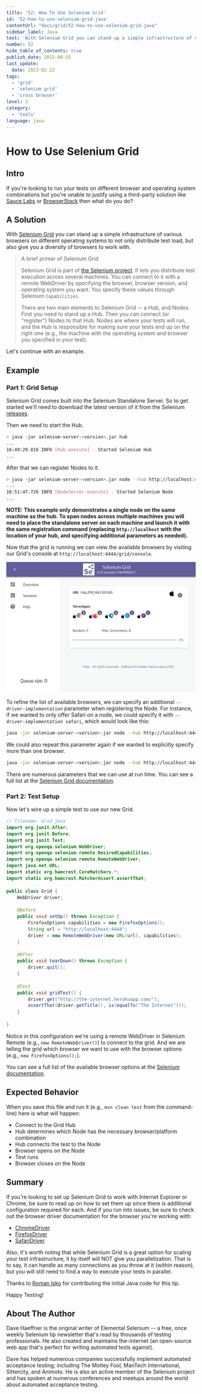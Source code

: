 ```yaml
---
title: '52: How To Use Selenium Grid'
id: '52-how-to-use-selenium-grid-java'
contentUrl: "docs/grid/52-how-to-use-selenium-grid-java"
sidebar_label: Java
text: 'With Selenium Grid you can stand up a simple infrastructure of various browsers on different operating systems to not only distribute test load, but also give you a diversity of browsers to work with.'
number: 52
hide_table_of_contents: true
publish_date: 2015-08-25
last_update:
  date: 2023-02-22
tags:
  - 'grid'
  - 'selenium grid'
  - 'cross browser'
level: 2
category:
  - 'tools'
language: java
---
```


# How to Use Selenium Grid

## Intro

If you're looking to run your tests on different browser and operating system combinations but you're unable to justify using 
a third-party solution like [Sauce Labs](https://saucelabs.com/) or [BrowserStack](http://www.browserstack.com/) then what 
do you do?

## A Solution

With [Selenium Grid](https://www.selenium.dev/documentation/grid/) you can stand up a simple infrastructure of various browsers on different operating systems to not only distribute test load, but also give you a diversity of browsers to work with.

>A brief primer of Selenium Grid
>
>Selenium Grid is part of [the Selenium project](https://www.selenium.dev/). It lets you distribute test execution across several machines. You can connect to it with a remote WebDriver by specifying the browser, browser version, and operating system you want. You specify these values through Selenium `Capabilities`.
>
>There are two main elements to Selenium Grid -- a Hub, and Nodes. First you need to stand up a Hub. Then you can connect (or "register") Nodes to that Hub. 
>Nodes are where your tests will run, and the Hub is responsible for making sure your tests end up on the right one (e.g., the machine with the operating 
>system and browser you specified in your test).

Let's continue with an example.

## Example

### Part 1: Grid Setup

Selenium Grid comes built into the Selenium Standalone Server. So to get started we'll need to download the latest version of it from the Selenium 
[releases](https://github.com/SeleniumHQ/selenium/releases).

Then we need to start the Hub.

```sh
> java -jar selenium-server-<version>.jar hub 
...
16:49:29.816 INFO [Hub.execute] - Started Selenium Hub
...
```

After that we can register Nodes to it.

```sh
> java -jar selenium-server-<version>.jar node --hub http://localhost:4444
...
16:51:47.726 INFO [NodeServer.execute] - Started Selenium Node
...
```

__NOTE: This example only demonstrates a single node on the same machine as the hub. To span nodes across multiple machines you will need to place the standalone server on each machine and launch it with the same registration command (replacing `http://localhost` with the location of your hub, and specifying additional parameters as needed).__

Now that the grid is running we can view the available browsers by visiting our Grid's console at `http://localhost:4444/grid/console`.

![Grid Console](./../images/grid-console.png)

To refine the list of available browsers, we can specify an additional `--driver-implementation` parameter when registering the Node. 
For instance, if we wanted to only offer Safari on a node, we could specify it with `--driver-implementation safari`, which would look 
like this:

```sh
java -jar selenium-server-<version>.jar node --hub http://localhost:4444 --driver-implementation safari
```

We could also repeat this parameter again if we wanted to explicitly specify more than one browser.

```sh
java -jar selenium-server-<version>.jar node --hub http://localhost:4444 --driver-implementation safari --driver-implementation chrome
```

There are numerous parameters that we can use at run time. You can see a full list at the 
[Selenium Grid documentation](https://www.selenium.dev/documentation/grid/configuration/cli_options/).

### Part 2: Test Setup

Now let's wire up a simple test to use our new Grid.

```java
// filename: Grid.java
import org.junit.After;
import org.junit.Before;
import org.junit.Test;
import org.openqa.selenium.WebDriver;
import org.openqa.selenium.remote.DesiredCapabilities;
import org.openqa.selenium.remote.RemoteWebDriver;
import java.net.URL;
import static org.hamcrest.CoreMatchers.*;
import static org.hamcrest.MatcherAssert.assertThat;

public class Grid {
    WebDriver driver;

    @Before
    public void setUp() throws Exception {
        FirefoxOptions capabilities = new FirefoxOptions();
        String url = "http://localhost:4444";
        driver = new RemoteWebDriver(new URL(url), capabilities);
    }

    @After
    public void tearDown() throws Exception {
        driver.quit();
    }

    @Test
    public void gridTest() {
        driver.get("http://the-internet.herokuapp.com/");
        assertThat(driver.getTitle(), is(equalTo("The Internet")));
    }

}
```

Notice in this configuration we're using a remote WebDriver in Selenium Remote (e.g., `new RemoteWebDriver()`) to connect to the grid. 
And we are telling the grid which browser we want to use with the browser options (e.g., `new FirefoxOptions();`).

You can see a full list of the available browser options at the [Selenium documentation](https://www.selenium.dev/documentation/webdriver/browsers/).

## Expected Behavior

When you save this file and run it (e.g., `mvn clean test` from the command-line) here is what will happen:

+ Connect to the Grid Hub
+ Hub determines which Node has the necessary browser/platform combination
+ Hub connects the test to the Node
+ Browser opens on the Node
+ Test runs
+ Browser closes on the Node

## Summary

If you're looking to set up Selenium Grid to work with Internet Explorer or Chrome, be sure to read up on how to set them up since there is 
additional configuration required for each. And if you run into issues, be sure to check out the browser driver documentation for the 
browser you're working with:

+ [ChromeDriver](https://chromedriver.chromium.org/)
+ [FirefoxDriver](https://firefox-source-docs.mozilla.org/testing/geckodriver/Support.html)
+ [SafariDriver](https://developer.apple.com/documentation/webkit/about_webdriver_for_safari)

Also, it's worth noting that while Selenium Grid is a great option for scaling your test infrastructure, it by itself will NOT give you 
parallelization. That is to say, it can handle as many connections as you throw at it (within reason), but you will still need to find a 
way to execute your tests in parallel.

Thanks to [Roman Isko](https://github.com/RomanIsko) for contributing the initial Java code for this tip.

Happy Testing!

## About The Author

Dave Haeffner is the original writer of Elemental Selenium -- a free, once weekly Selenium tip newsletter that's read by thousands of 
testing professionals. He also created and maintains the-internet (an open-source web app that's perfect for writing automated tests against).

Dave has helped numerous companies successfully implement automated acceptance testing; including The Motley Fool, ManTech International, 
Sittercity, and Animoto. He is also an active member of the Selenium project and has spoken at numerous conferences and meetups around 
the world about automated acceptance testing.
